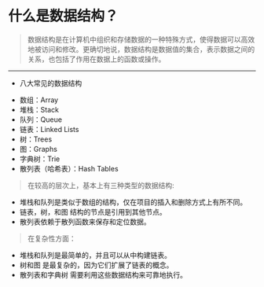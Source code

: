 
#  什么是数据结构？
 >  数据结构是在计算机中组织和存储数据的一种特殊方式，使得数据可以高效地被访问和修改。更确切地说，数据结构是数据值的集合，表示数据之间的关系，也包括了作用在数据上的函数或操作。

***
-  八大常见的数据结构
  * 数组：Array
  * 堆栈：Stack
  * 队列：Queue
  * 链表：Linked Lists
  * 树：Trees
  * 图：Graphs
  * 字典树：Trie
  * 散列表（哈希表）：Hash Tables

 > 在较高的层次上，基本上有三种类型的数据结构:

  * 堆栈和队列是类似于数组的结构，仅在项目的插入和删除方式上有所不同。
  * 链表，树，和图 结构的节点是引用到其他节点。
  * 散列表依赖于散列函数来保存和定位数据。

> 在复杂性方面：

  * 堆栈和队列是最简单的，并且可以从中构建链表。
  * 树和图 是最复杂的，因为它们扩展了链表的概念。
  * 散列表和字典树 需要利用这些数据结构来可靠地执行。












